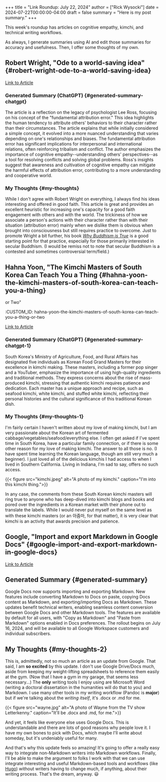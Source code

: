 +++
title = "Link Roundup: July 22, 2024"
author = ["Rick Wysocki"]
date = 2024-07-22T00:00:00-04:00
draft = false
summary = "Here is my post summary."
+++

This week's roundup has articles on cognitive empathy, kimchi, and
technical writing workflows.

As always, I generate summaries using AI and edit those summaries for
accuracy and usefulness. Then, I offer some thoughts of my own.


## Robert Wright, "Ode to a world-saving idea" {#robert-wright-ode-to-a-world-saving-idea}

[Link to
Article](https://nonzero.substack.com/p/ode-to-a-world-saving-idea-f4b)


### Generated Summary (ChatGPT) {#generated-summary-chatgpt}

The article is a reflection on the legacy of psychologist Lee Ross,
focusing on his concept of the "fundamental attribution error." This
idea highlights the human tendency to attribute others' behaviors to
their character rather than their circumstances. The article explains
that while initially considered a simple concept, it evolved into a more
nuanced understanding that varies depending on one's relationships and
biases. The fundamental attribution error has significant implications
for interpersonal and international relations, often reinforcing
tribalism and conflict. The author emphasizes the importance of
cognitive empathy--understanding others' perspectives--as a tool for
resolving conflicts and solving global problems. Ross's insights suggest
that awareness and cultivation of cognitive empathy can mitigate the
harmful effects of attribution error, contributing to a more
understanding and cooperative world.


### My Thoughts {#my-thoughts}

While I don't agree with Robert Wright on everything, I always find his
ideas interesting and offered in good faith. This article is great and
provides an excellent heuristic for increasing one's capacity for a good
faith engagement with others and with the world. The trickiness of how
we associate a person's actions with their character rather than with
their situation (attribution error) mainly when we dislike them is
obvious when brought into consciousness but still requires practice to
overcome. Just to promote Wright a bit further, his book
[_Why
Buddhism is True_](https://www.amazon.com/Why-Buddhism-True-Philosophy-Enlightenment/dp/1439195455) is a good starting point for that practice,
especially for those primarily interested in secular Buddhism. (I would
be remiss not to note that secular Buddhism is a contested and sometimes
controversial term/field.)


## Hahna Yoon, "The Kimchi Masters of South Korea Can Teach You a Thing {#hahna-yoon-the-kimchi-masters-of-south-korea-can-teach-you-a-thing}

or Two"

:CUSTOM_ID: hahna-yoon-the-kimchi-masters-of-south-korea-can-teach-you-a-thing-or-two

[Link
to Article](https://www.nytimes.com/2024/07/16/dining/south-korea-kimchi-masters.html)


### Generated Summary (ChatGPT) {#generated-summary-chatgpt-1}

South Korea's Ministry of Agriculture, Food, and Rural Affairs has
designated five individuals as Korean Food Grand Masters for their
excellence in kimchi making. These masters, including a former pop
singer and a YouTuber, emphasize the importance of using high-quality
ingredients and traditional methods. They express concerns about the
rise of mass-produced kimchi, stressing that authentic kimchi requires
patience and dedication. Each master has a unique approach and recipe,
such as seafood kimchi, white kimchi, and stuffed white kimchi,
reflecting their personal histories and the cultural significance of
this traditional Korean dish.


### My Thoughts {#my-thoughts-1}

I'm fairly certain I haven't written about my love of making kimchi, but
I am very passionate about the Korean art of fermented
cabbage/vegetables/seafood/everything else. I often get asked if I've
spent time in South Korea, have a particular family connection, or if
there is some other reason for my love of making kimchi. The answer to
all those is no. (I have spent time learning the Korean language, though
am still very much a beginner). I just loved all of the delicious
kimchis I had access to when I lived in Southern California. Living in
Indiana, I'm sad to say, offers no such access.

{{&lt; figure src="kimchi.jpeg" alt="A photo of my kimchi." caption="I'm
into this kimchi thing."&gt;}}

In any case, the comments from these South Korean kimchi masters will
ring true to anyone who has deep-dived into kimchi blogs and books and
pored over the ingredients in a Korean market with their phone out to
translate the labels. While I would never put myself on the same level
as with these kimchi masters (or an 아줌마, for that matter), it is very
clear that kimchi is an activity that awards precision and patience.


## Google, "Import and export Markdown in Google Docs" {#google-import-and-export-markdown-in-google-docs}

[Link
to Article](https://workspaceupdates.googleblog.com/2024/07/import-and-export-markdown-in-google-docs.html)


## Generated Summary {#generated-summary}

Google Docs now supports importing and exporting Markdown. New features
include converting Markdown to Docs on paste, copying Docs content as
Markdown, and exporting/importing Docs as Markdown. These updates
benefit technical writers, enabling seamless content conversion between
Google Docs and other Markdown tools. The features are available by
default for all users, with "Copy as Markdown" and "Paste from Markdown"
options enabled in Docs preferences. The rollout begins on July 16,
2024, and will be available to all Google Workspace customers and
individual subscribers.


## My Thoughts {#my-thoughts-2}

This is, admittedly, not so much an article as an update from Google.
That said, I am **so excited** by this update. I don't use Google
Drive/Docs much, aside from keeping my weight-lifting spreadsheets to
reference them easily at the gym. (Now that I have a gym in my garage,
that seems less necessary...) The **only** writing tools I enjoy using are
Microsoft Word (writing a doctoral dissertation in the humanities will
do that to you) and Markdown. I use many other tools in my writing
workflow (Pandoc is **major**) but if we're talking about the _writing
itself_, it's .docx or .md for me.

{{&lt; figure src="wayne.jpg" alt="A photo of Wayne from the TV show
Letterkenny." caption="It'll be .docx and .md, for me."&gt;}}

And yet, it feels like everyone else uses Google Docs. This is
understandable and there are lots of good reasons why people love it. I
have my own bones to pick with Docs, which maybe I'll write about
someday, but it's undeniably useful for many.

And that's why this update feels so amazing! It's going to offer a
really easy way to integrate non-Markdown writers into Markdown
workflows. Finally, I'll be able to make the argument to folks I work
with that we can use integrate interesting and useful Markdown-based
tools and workflows (like [Hugo](/tags/hugo)) without writers having
to change much, if anything, about their writing process. That's the
dream, anyway. :smiley:
